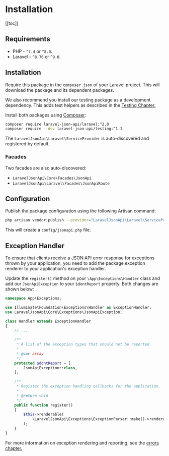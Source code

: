 # Installation

[[toc]]

## Requirements

- PHP - `^7.4` or `^8.0`.
- Laravel - `^8.76` or `^9.0`.

## Installation

Require this package in the `composer.json` of your Laravel project.
This will download the package and its dependent packages.

We also recommend you install our testing package as a development
dependency. This adds test helpers as described in the
[Testing Chapter.](../testing/)

Install both packages using [Composer](https://getcomposer.org):

```bash
composer require laravel-json-api/laravel:^2.0
composer require --dev laravel-json-api/testing:^1.1
```

The `LaravelJsonApi\Laravel\ServiceProvider` is auto-discovered and registered
by default.

### Facades

Two facades are also auto-discovered:

- `LaravelJsonApi\Core\Facades\JsonApi`
- `LaravelJsonApi\Laravel\Facades\JsonApiRoute`

## Configuration

Publish the package configuration using the following Artisan command:

```bash
php artisan vendor:publish --provider="LaravelJsonApi\Laravel\ServiceProvider"
```

This will create a `config/jsonapi.php` file.

## Exception Handler

To ensure that clients receive a JSON:API error response for exceptions
thrown by your application, you need to add the package exception renderer
to your application's exception handler.

Update the `register()` method on your `\App\Exceptions\Handler` class and
add our `JsonApiException` to your `$dontReport` property. Both changes are
shown below:

```php
namespace App\Exceptions;

use Illuminate\Foundation\Exceptions\Handler as ExceptionHandler;
use LaravelJsonApi\Core\Exceptions\JsonApiException;

class Handler extends ExceptionHandler
{
    // ...

    /**
     * A list of the exception types that should not be reported.
     *
     * @var array
     */
    protected $dontReport = [
        JsonApiException::class,
    ];

    /**
     * Register the exception handling callbacks for the application.
     *
     * @return void
     */
    public function register()
    {
        $this->renderable(
            \LaravelJsonApi\Exceptions\ExceptionParser::make()->renderable()
        );
    }
}
```

For more information on exception rendering and reporting, see the
[errors chapter.](../responses/errors.md#error-rendering)

